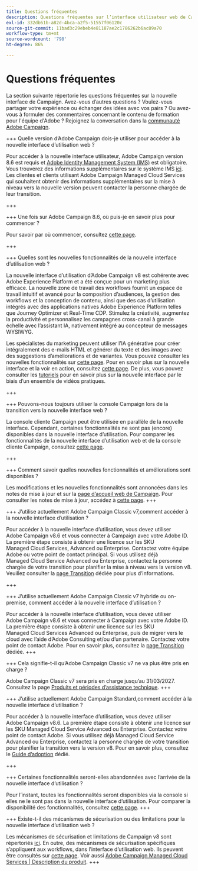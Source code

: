 ```yaml
---
title: Questions fréquentes
description: Questions fréquentes sur l’interface utilisateur web de Campaign
exl-id: 332db61b-a82d-4bca-a2f5-51557f06120c
source-git-commit: 11bad3c29ebeb4e81187ae2c1786262b6ac89a70
workflow-type: tm+mt
source-wordcount: '798'
ht-degree: 86%

---
```


# Questions fréquentes

La section suivante répertorie les questions fréquentes sur la nouvelle interface de Campaign. Avez-vous d’autres questions ? Voulez-vous partager votre expérience ou échanger des idées avec vos pairs ? Ou avez-vous à formuler des commentaires concernant le contenu de formation pour l&#39;équipe d&#39;Adobe ? Rejoignez la conversation dans la [communauté Adobe Campaign](https://experienceleaguecommunities.adobe.com/t5/adobe-campaign-classic-v7/ct-p/adobe-campaign-classic-community?profile.language=fr).


+++ Quelle version d’Adobe Campaign dois-je utiliser pour accéder à la nouvelle interface d’utilisation web ?

Pour accéder à la nouvelle interface utilisateur, Adobe Campaign version 8.6 est requis et [Adobe Identity Management System (IMS)](https://helpx.adobe.com/fr/enterprise/using/identity.html) est obligatoire. Vous trouverez des informations supplémentaires sur le système IMS [ici](https://experienceleague.adobe.com/fr/docs/campaign/technotes-ac/tn-new/migrate-users-to-ims). Les clientes et clients utilisant Adobe Campaign Managed Cloud Services qui souhaitent obtenir des informations supplémentaires sur la mise à niveau vers la nouvelle version peuvent contacter la personne chargée de leur transition.

+++

+++ Une fois sur Adobe Campaign 8.6, où puis-je en savoir plus pour commencer ?

Pour savoir par où commencer, consultez [cette page](../get-started/get-started.md).

+++

+++ Quelles sont les nouvelles fonctionnalités de la nouvelle interface d’utilisation web ?

La nouvelle interface d’utilisation d’Adobe Campaign v8 est cohérente avec Adobe Experience Platform et a été conçue pour un marketing plus efficace. La nouvelle zone de travail des workflows fournit un espace de travail intuitif et avancé pour la composition d’audiences, la gestion des workflows et la conception de contenu, ainsi que des cas d’utilisation intégrés avec des applications natives Adobe Experience Platform telles que Journey Optimizer et Real-Time CDP.  Stimulez la créativité, augmentez la productivité et personnalisez les campagnes cross-canal à grande échelle avec l’assistant IA, nativement intégré au concepteur de messages WYSIWYG.

Les spécialistes du marketing peuvent utiliser l’IA générative pour créer intégralement des e-mails HTML et générer du texte et des images avec des suggestions d’améliorations et de variantes. Vous pouvez consulter les nouvelles fonctionnalités sur [cette page](../rn/whats-new.md). Pour en savoir plus sur la nouvelle interface et la voir en action, consultez [cette page](../get-started/user-interface.md). De plus, vous pouvez consulter les [tutoriels](https://experienceleague.adobe.com/fr/docs/campaign-web-learn/tutorials/overview) pour en savoir plus sur la nouvelle interface par le biais d’un ensemble de vidéos pratiques.

+++

+++  Pouvons-nous toujours utiliser la console Campaign lors de la transition vers la nouvelle interface web ?

La console cliente Campaign peut être utilisée en parallèle de la nouvelle interface. Cependant, certaines fonctionnalités ne sont pas (encore) disponibles dans la nouvelle interface d’utilisation. Pour comparer les fonctionnalités de la nouvelle interface d’utilisation web et de la console cliente Campaign, consultez [cette page](../get-started/capability-matrix.md).

+++

+++ Comment savoir quelles nouvelles fonctionnalités et améliorations sont disponibles ?

Les modifications et les nouvelles fonctionnalités sont annoncées dans les notes de mise à jour et sur la [page d’accueil web de Campaign](../get-started/user-interface.md#user-interface-home). Pour consulter les notes de mise à jour, accédez à [cette page](../rn/release-notes.md).
+++


+++  J’utilise actuellement Adobe Campaign Classic v7,comment accéder à la nouvelle interface d’utilisation ?

Pour accéder à la nouvelle interface d’utilisation, vous devez utiliser Adobe Campaign v8.6 et vous connecter à Campaign avec votre Adobe ID. La première étape consiste à obtenir une licence sur les SKU Managed Cloud Services, Advanced ou Enterprise. Contactez votre équipe Adobe ou votre point de contact principal. Si vous utilisez déjà Managed Cloud Service Advanced ou Enterprise, contactez la personne chargée de votre transition pour planifier la mise à niveau vers la version v8. Veuillez consulter la [page Transition](https://experienceleague.adobe.com/fr/docs/campaign/campaign-v8/new/v7-to-v8) dédiée pour plus d’informations.

+++

+++  J’utilise actuellement Adobe Campaign Classic v7 hybride ou on-premise, comment accéder à la nouvelle interface d’utilisation ?

Pour accéder à la nouvelle interface d’utilisation, vous devez utiliser Adobe Campaign v8.6 et vous connecter à Campaign avec votre Adobe ID. La première étape consiste à obtenir une licence sur les SKU Managed Cloud Services Advanced ou Enterprise, puis de migrer vers le cloud avec l’aide d’Adobe Consulting et/ou d’un partenaire. Contactez votre point de contact Adobe. Pour en savoir plus, consultez la [page Transition](https://experienceleague.adobe.com/fr/docs/campaign/campaign-v8/new/v7-to-v8) dédiée.
+++

+++ Cela signifie-t-il qu’Adobe Campaign Classic v7 ne va plus être pris en charge ?

Adobe Campaign Classic v7 sera pris en charge jusqu’au 31/03/2027. Consultez la page [Produits et périodes d’assistance technique](https://helpx.adobe.com/fr/support/programs/eol-matrix.html).
+++

+++ J’utilise actuellement Adobe Campaign Standard,comment accéder à la nouvelle interface d’utilisation ?

Pour accéder à la nouvelle interface d’utilisation, vous devez utiliser Adobe Campaign v8.6. La première étape consiste à obtenir une licence sur les SKU Managed Cloud Service Advanced ou Enterprise. Contactez votre point de contact Adobe. Si vous utilisez déjà Managed Cloud Service Advanced ou Enterprise, contactez la personne chargée de votre transition pour planifier la transition vers la version v8. Pour en savoir plus, consultez le [Guide d’adoption](../../adoption/home.md) dédié.

+++


+++ Certaines fonctionnalités seront-elles abandonnées avec l’arrivée de la nouvelle interface d’utilisation ?

Pour l’instant, toutes les fonctionnalités seront disponibles via la console si elles ne le sont pas dans la nouvelle interface d’utilisation. Pour comparer la disponibilité des fonctionnalités, consultez [cette page](../get-started/capability-matrix.md).
+++


+++ Existe-t-il des mécanismes de sécurisation ou des limitations pour la nouvelle interface d’utilisation web ?

Les mécanismes de sécurisation et limitations de Campaign v8 sont répertoriés [ici](https://experienceleague.adobe.com/fr/docs/campaign/campaign-v8/releases/ac-guardrails). En outre, des mécanismes de sécurisation spécifiques s’appliquent aux workflows, dans l’interface d’utilisation web. Ils peuvent être consultés sur [cette page](../get-started/guardrails.md). Voir aussi [Adobe Campaign Managed Cloud Services | Description du produit](https://helpx.adobe.com/fr/legal/product-descriptions/adobe-campaign-managed-cloud-services.html).
+++
